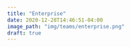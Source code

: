 ```yaml
---
title: "Enterprise"
date: 2020-12-28T14:46:51-04:00
image_path: "img/teams/enterprise.png"
draft: true
---
```


